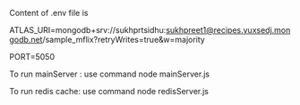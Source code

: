 Content of .env file is 

ATLAS_URI=mongodb+srv://sukhprtsidhu:sukhpreet1@recipes.yuxsedj.mongodb.net/sample_mflix?retryWrites=true&w=majority

PORT=5050

To run mainServer : use command node mainServer.js

To run redis cache: use command node redisServer.js
